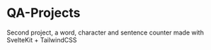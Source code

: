 # QA-Projects

Second project, a word, character and sentence counter made with SvelteKit + TailwindCSS
